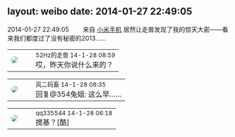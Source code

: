 layout: weibo
date: 2014-01-27 22:49:05
---
<meta name="referrer" content="no-referrer" />

2014-01-27 22:49:05  &nbsp;&nbsp;&nbsp;&nbsp;&nbsp;&nbsp; 来自 <a href="http://app.weibo.com/t/feed/22zMnn" rel="nofollow">小米手机</a>
居然让走兽发现了我的惊天大密——看来我们都度过了没有秘密的2013…… ​​​

<table style="width: 100%;">
  <tr>
    <td style="width: 40px;"><img style="border-radius:50%" src="https://tva4.sinaimg.cn/crop.0.0.180.180.50/8beaf773jw1e8qgp5bmzyj2050050aa8.jpg?KID=imgbed,tva&Expires=1624465145&ssig=4HKfKiLCmh"></td>
    <td colspan="2"><small>52Hz的走兽 14-1-28 08:59</small><br/>哎，昨天你说什么来的？</td>
  </tr>
</table>

<table style="width: 100%;">
  <tr>
    <td style="width: 40px;"><img style="border-radius:50%" src="https://tva3.sinaimg.cn/crop.0.0.639.639.50/6d2a6003jw8f3idy69w2gj20hs0hrt9g.jpg?KID=imgbed,tva&Expires=1624465145&ssig=SSVYGkGXHV"></td>
    <td colspan="2"><small>风二码畜 14-1-28 08:35</small><br/>回复@354兔姐: 这么早……</td>
  </tr>
</table>

<table style="width: 100%;">
  <tr>
    <td style="width: 40px;"><img style="border-radius:50%" src="https://tva4.sinaimg.cn/crop.0.0.180.180.50/7d25944djw1e8qgp5bmzyj2050050aa8.jpg?KID=imgbed,tva&Expires=1624465145&ssig=cm15cvV5G1"></td>
    <td colspan="2"><small>qq335544 14-1-28 06:18</small><br/>搅基？[酷]</td>
  </tr>
</table>
